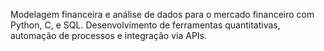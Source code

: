Modelagem financeira e análise de dados para o mercado financeiro com Python, C, e SQL. Desenvolvimento de ferramentas quantitativas, automação de processos e integração via APIs.
